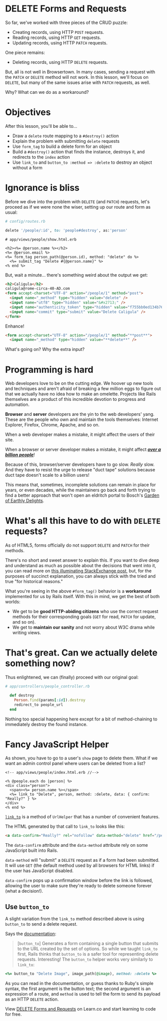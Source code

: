 # DELETE Forms and Requests

So far, we've worked with three pieces of the CRUD puzzle:

- Creating records, using HTTP `POST` requests.
- Reading records, using HTTP `GET` requests.
- Updating records, using HTTP `PATCH` requests.

One piece remains:

- Deleting records, using HTTP `DELETE` requests.

But, all is not well in Browsertown. In many cases, sending a request with the
`PATCH` or `DELETE` method will not work. In this lesson, we'll focus on
`DELETE`, but many of the same issues arise with `PATCH` requests, as well.

Why? What can we do as a workaround?

# Objectives

After this lesson, you'll be able to...

- Draw a `delete` route mapping to a `#destroy()` action
- Explain the problem with submitting `delete` requests
- Use `form_tag` to build a delete form for an object
- Build a `#destroy()` action that finds the instance, destroys it, and redirects
  to the `index` action
- Use `link_to` and `button_to :method => :delete` to destroy an object without a form

# Ignorance is bliss

Before we dive into the problem with `DELETE` (and `PATCH`) requests, let's
proceed as if we were none the wiser, setting up our route and form as usual:

```ruby
# config/routes.rb

delete '/people/:id', to: 'people#destroy', as:'person'
```

```erb
# app/views/people/show.html.erb

<h2><%= @person.name %></h2>
<%= @person.email %>
<%= form_tag person_path(@person.id), method: "delete" do %>
  <%= submit_tag "Delete #{@person.name}" %>
<% end %>
```

But, wait a minute... there's something weird about the output we get:

```html
<h2>Caligula</h2>
caligula@rome-circa-40-AD.com
<form accept-charset="UTF-8" action="/people/1" method="post">
  <input name="_method" type="hidden" value="delete" />
  <input name="utf8" type="hidden" value="&#x2713;" />
  <input name="authenticity_token" type="hidden" value="f755bb0ed134b76c432144748a6d4b7a7ddf2b71" />
  <input name="commit" type="submit" value="Delete Caligula" />
</form>
```

Enhance!

```html
<form accept-charset="UTF-8" action="/people/1" method="**post**">
  <input name="_method" type="hidden" value="**delete**" />
```

What's going on? Why the extra input?

# Programming is hard

Web developers love to be on the cutting edge. We hoover up new tools and
techniques and aren't afraid of breaking a few million eggs to figure out that
we actually have no idea how to make an omelette. Projects like Rails themselves
are a product of this incredible devotion to progress and automation.

**Browser** and **server** developers are the yin to the web developers' yang.
These are the people who own and maintain the tools themselves: Internet
Explorer, Firefox, Chrome, Apache, and so on.

When a web developer makes a mistake, it might affect the users of their site.

When a browser or server developer makes a mistake, it might affect
[**_over a billion people_**][abillion]!

Because of this, browser/server developers have to go slow. _Really_ slow. And
they have to resist the urge to release "duct tape" solutions because duct tape
doesn't scale to a billion users!

This means that, sometimes, incomplete solutions can remain in place for years,
or even decades, while the maintainers go back and forth trying to find a better
approach that won't open an eldritch portal to Bosch's [Garden of Earthly
Delights][ged].

# What's all this have to do with `DELETE` requests?

As of HTML5, forms officially do not support `DELETE` and `PATCH` for their methods.

There's no short and sweet answer to explain this. If you want to dive deep and
understand as much as possible about the decisions that went into it, you can
read more on [this illuminating StackExchange post][stack], but, for the
purposes of succinct explanation, you can always stick with the tried and true
"for historical reasons."

What you're seeing in the above `#form_tag()` behavior is a **workaround**
implemented for us by Rails itself. With this in mind, we get the best of both
worlds:

- We get to be **good HTTP-abiding citizens** who use the correct request methods
  for their corresponding goals (`GET` for read, `PATCH` for update, and so on).
- We get to **maintain our sanity** and not worry about W3C drama while writing
  views.

# That's great. Can we actually delete something now?

Thus enlightened, we can (finally) proceed with our original goal:

```ruby
# app/controllers/people_controller.rb

  def destroy
    Person.find(params[:id]).destroy
    redirect_to people_url
  end
```

Nothing too special happening here except for a bit of method-chaining to
immediately destroy the found instance.

# Fancy JavaScript Helper

As shown, you have to go to a user's `show` page to delete them. What if we want
an admin control panel where users can be deleted from a list?

```erb
<!-- app/views/people/index.html.erb //-->

<% @people.each do |person| %>
<div class="person">
  <span><%= person.name %></span>
  <%= link_to "Delete", person, method: :delete, data: { confirm: "Really?" } %>
</div>
<% end %>
```

[`link_to`][link_to] is a method of `UrlHelper` that has a number of convenient features.

The HTML generated by that call to `link_to` looks like this:

```html
<a data-confirm="Really?" rel="nofollow" data-method="delete" href="/people/1">Delete</a>
```

The `data-confirm` attribute and the `data-method` attribute rely on some
JavaScript built into Rails.

`data-method` will "submit" a `DELETE` request as if a form had been submitted.
It will use `GET` (the default method used by all browsers for HTML links) if
the user has JavaScript disabled.

`data-confirm` pops up a confirmation window before the link is followed,
allowing the user to make sure they're ready to delete someone forever (what a
decision!).

## Use `button_to`

A slight variation from the `link_to` method described above is using `button_to` to send a delete request.

Says the [documentation][btdoc]:

> \[`button_to`\] Generates a form containing a single button that submits to the URL created by the set of options.
So while we taught `link_to` first, Rails thinks that `button_to` is a safer tool for representing delete requests. Interesting! The `button_to` helper works very similarly to `link_to`:

```ruby
<%= button_to "Delete Image", image_path(@image), method: :delete %>
```

As you can read in the documentation, or guess thanks to Ruby's simple syntax, the first argument is the button text; the second argument is an expression of a route, and `method` is used to tell the form to send its payload as an HTTP `DELETE` action.

<p data-visibility='hidden'>View <a href='https://learn.co/lessons/delete-forms-rails' title='DELETE Forms and Requests'>DELETE Forms and Requests</a> on Learn.co and start learning to code for free.</p>

[btdoc]: https://api.rubyonrails.org/v5.1.7/classes/ActionView/Helpers/UrlHelper.html#method-i-button_to
[ged]: https://www.khanacademy.org/humanities/renaissance-reformation/northern/hieronymus-bosch/a/bosch-the-garden-of-earthly-delights
[abillion]: http://venturebeat.com/2015/05/28/google-chrome-now-has-over-1-billion-users/
[stack]: http://programmers.stackexchange.com/questions/114156/why-are-there-are-no-put-and-delete-methods-on-html-forms
[link_to]: http://api.rubyonrails.org/classes/ActionView/Helpers/UrlHelper.html#method-i-link_to
